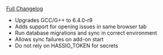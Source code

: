 [Full Changelog][changelog]

- Upgrades GCC/G++ to 6.4.0-r9
- Adds support for opening issues in same browser tab
- Run database migrations and sync in correct environment
- Allows sync failures on add-on start
- Do not rely on HASSIO_TOKEN for secrets

[changelog]: https://github.com/hassio-addons/addon-octobox/compare/v0.4.0...v0.4.1